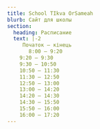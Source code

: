 ```yaml
---
title: School TIkva OrSameah
blurb: Сайт для школы
section:
  heading: Расписание
  text: |-2
     Початок – кінець
       8:00 – 9:20
    9:20 – 9:30
    9:30 – 10:50
    10:50 – 11:30
    11:30 – 12:50
    12:50 – 13:00
    13:00 – 14:20
    14:20 – 14:30
    14:30 – 15:50
    15:50 – 16:00
    16:00 – 17:20
---
```

